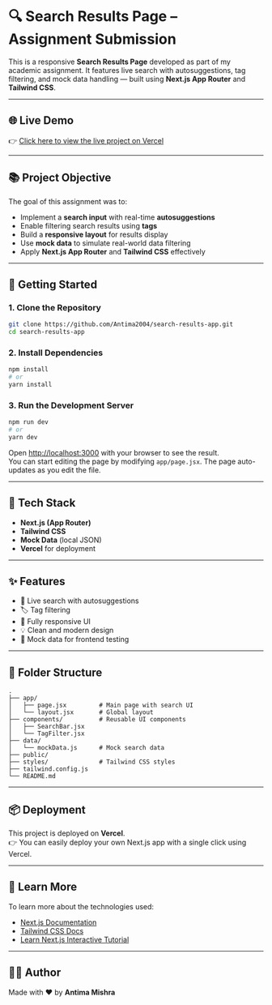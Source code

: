 
# 🔍 Search Results Page – Assignment Submission

This is a responsive **Search Results Page** developed as part of my academic assignment. It features live search with autosuggestions, tag filtering, and mock data handling — built using **Next.js App Router** and **Tailwind CSS**.

---

## 🌐 Live Demo

👉 [Click here to view the live project on Vercel](https://vercel.com/antima2004s-projects/search-results-app)

---

## 📚 Project Objective

The goal of this assignment was to:

- Implement a **search input** with real-time **autosuggestions**
- Enable filtering search results using **tags**
- Build a **responsive layout** for results display
- Use **mock data** to simulate real-world data filtering
- Apply **Next.js App Router** and **Tailwind CSS** effectively

---

## 🚀 Getting Started

### 1. Clone the Repository

```bash
git clone https://github.com/Antima2004/search-results-app.git
cd search-results-app
```

### 2. Install Dependencies

```bash
npm install
# or
yarn install
```

### 3. Run the Development Server

```bash
npm run dev
# or
yarn dev
```

Open [http://localhost:3000](http://localhost:3000) with your browser to see the result.  
You can start editing the page by modifying `app/page.jsx`. The page auto-updates as you edit the file.

---

## 🧩 Tech Stack

- **Next.js (App Router)**
- **Tailwind CSS**
- **Mock Data** (local JSON)
- **Vercel** for deployment

---

## ✨ Features

- 🔎 Live search with autosuggestions  
- 🏷️ Tag filtering  
- 📱 Fully responsive UI  
- 💡 Clean and modern design  
- 🧪 Mock data for frontend testing  

---

## 📁 Folder Structure

```
.
├── app/
│   ├── page.jsx         # Main page with search UI
│   └── layout.jsx       # Global layout
├── components/          # Reusable UI components
│   ├── SearchBar.jsx
│   └── TagFilter.jsx
├── data/
│   └── mockData.js      # Mock search data
├── public/
├── styles/              # Tailwind CSS styles
├── tailwind.config.js
└── README.md
```

---

## 📦 Deployment

This project is deployed on **Vercel**.  
👉 You can easily deploy your own Next.js app with a single click using Vercel.

---

## 📖 Learn More

To learn more about the technologies used:

- [Next.js Documentation](https://nextjs.org/docs)
- [Tailwind CSS Docs](https://tailwindcss.com/docs)
- [Learn Next.js Interactive Tutorial](https://nextjs.org/learn)

---

## 🙋‍♀️ Author

Made with ❤️ by **Antima Mishra**
